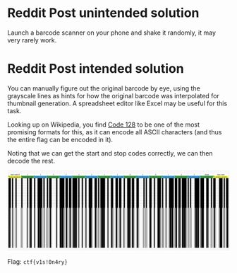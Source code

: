 # Reddit Post unintended solution

Launch a barcode scanner on your phone and shake it randomly, it may very rarely work.

# Reddit Post intended solution

You can manually figure out the original barcode by eye, using the grayscale lines as hints for how the original barcode was interpolated for thumbnail generation. A spreadsheet editor like Excel may be useful for this task.

Looking up on Wikipedia, you find [Code 128](https://en.wikipedia.org/wiki/Code_128) to be one of the most promising formats for this, as it can encode all ASCII characters (and thus the entire flag can be encoded in it).

Noting that we can get the start and stop codes correctly, we can then decode the rest.

![](solution.png)

Flag: ```ctf{v1s!0n4ry}```

